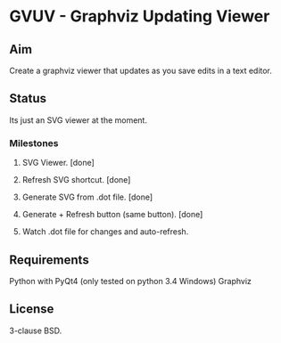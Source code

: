 # GVUV - Graphviz Updating Viewer

## Aim

Create a graphviz viewer that updates as you save edits in a text editor.

## Status

Its just an SVG viewer at the moment.

### Milestones

1. SVG Viewer. [done]

2. Refresh SVG shortcut. [done]

3. Generate SVG from .dot file. [done]

4. Generate + Refresh button (same button). [done]

5. Watch .dot file for changes and auto-refresh.

## Requirements

Python with PyQt4 (only tested on python 3.4 Windows)
Graphviz


## License
3-clause BSD.